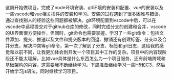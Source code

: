 这周开始做项目，完成了node环境安装、git环境的安装和配置、vue的安装以及一些vscode和vue相关插件的安装和学习。安装的过程遇到了很多困难与错误，通过查找别人的经验这些问题都被解决。git环境配置到vscode中后，可以在vscode中远程提交对于github仓库的修改，同时完成分支的创建和合并，vscode的UI界面很方便操作，但同时，git命令也需要掌握，学习了一些git命令：包括文件添加、提交、推送以及文件和提交版本的回退、撤销还有创建标签、分支以及合并分支，解决冲突等git命令，第一次了解到了分支、标签和git日志，这给我的感觉和以前不同，让我更加体会到开发一个项目其中工作的复杂。项目中的内容现阶段还不能太理解，比如vue具体是什么东西怎么为一个项目服务，还有前端跨域和基础架构的内容，这需要我不断继续学习。下周准备继续学习一些H5和C3，然后开始学习js语法，同时继续学习项目。